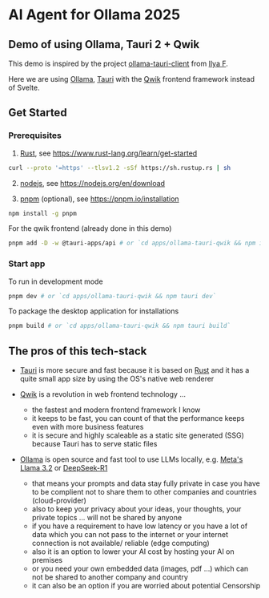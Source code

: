 # AI Agent for Ollama 2025

## Demo of using Ollama, Tauri 2 + Qwik

This demo is inspired by the project [ollama-tauri-client](https://github.com/elijahmg/ollama-tauri-client) from [Ilya F](https://github.com/elijahmg).

Here we are using [Ollama](https://ollama.com/), [Tauri](https://tauri.app/) with the [Qwik](https://qwik.dev/) frontend framework instead of Svelte.

## Get Started

### Prerequisites

1. [Rust](https://www.rust-lang.org/), see https://www.rust-lang.org/learn/get-started

```sh
curl --proto '=https' --tlsv1.2 -sSf https://sh.rustup.rs | sh
```

2. [nodejs](https://nodejs.org/), see https://nodejs.org/en/download

3. [pnpm](https://pnpm.io/installation) (optional), see https://pnpm.io/installation

```sh
npm install -g pnpm
```

For the qwik frontend (already done in this demo)
```sh
pnpm add -D -w @tauri-apps/api # or `cd apps/ollama-tauri-qwik && npm i -D @tauri-apps/api` 
```

### Start app

To run in development mode

```sh
pnpm dev # or `cd apps/ollama-tauri-qwik && npm tauri dev`
```

To package the desktop application for installations

```sh
pnpm build # or `cd apps/ollama-tauri-qwik && npm tauri build`
```

## The pros of this tech-stack

- [Tauri](https://tauri.app/) is more secure and fast because it is based on [Rust](https://www.rust-lang.org/) and it has a quite small app size by using the OS's native web renderer

- [Qwik](https://qwik.dev/) is a revolution in web frontend technology ...
  - the fastest and modern frontend framework I know
  - it keeps to be fast, you can count of that the performance keeps even with more business features
  - it is secure and highly scaleable as a static site generated (SSG) because Tauri has to serve static files

- [Ollama](https://ollama.com/) is open source and fast tool to use LLMs locally, e.g. [Meta's Llama 3.2](https://ollama.com/library/llama3.2) or [DeepSeek-R1](https://ollama.com/library/deepseek-r1)
  - that means your prompts and data stay fully private in case you have to be complient not to share them to other companies and countries (cloud-provider)
  - also to keep your privacy about your ideas, your thoughts, your private topics ... will not be shared by anyone
  - if you have a requirement to have low latency or you have a lot of data which you can not pass to the internet or your internet connection is not available/ reliable (edge computing)
  - also it is an option to lower your AI cost by hosting your AI on premises
  - or you need your own embedded data (images, pdf ...) which can not be shared to another company and country 
  - it can also be an option if you are worried about potential Censorship